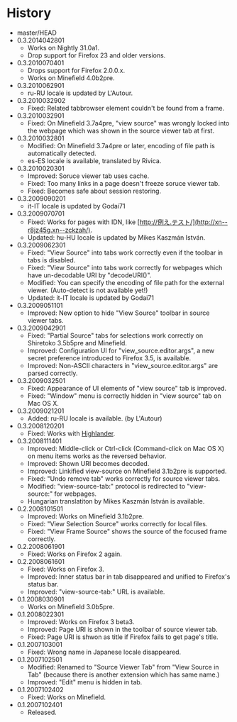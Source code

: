 # History

 - master/HEAD
 - 0.3.2014042801
   * Works on Nightly 31.0a1.
   * Drop support for Firefox 23 and older versions.
 - 0.3.2010070401
   * Drops support for Firefox 2.0.0.x.
   * Works on Minefield 4.0b2pre.
 - 0.3.2010062901
   * ru-RU locale is updated by L'Autour.
 - 0.3.2010032902
   * Fixed: Related tabbrowser element couldn't be found from a frame.
 - 0.3.2010032901
   * Fixed: On Minefield 3.7a4pre, "view source" was wrongly locked into the webpage which was shown in the source viewer tab at first.
 - 0.3.2010032801
   * Modified: On Minefield 3.7a4pre or later, encoding of file path is automatically detected.
   * es-ES locale is available, translated by Rivica.
 - 0.3.2010020301
   * Improved: Soruce viewer tab uses cache.
   * Fixed: Too many links in a page doesn't freeze soruce viewer tab.
   * Fixed: Becomes safe about session restoring.
 - 0.3.2009090201
   * it-IT locale is updated by Godai71
 - 0.3.2009070701
   * Fixed: Works for pages with IDN, like [http://例え.テスト/](http://xn--r8jz45g.xn--zckzah/).
   * Updated: hu-HU locale is updated by Mikes Kaszmán István.
 - 0.3.2009062301
   * Fixed: "View Source" into tabs work correctly even if the toolbar in tabs is disabled.
   * Fixed: "View Source" into tabs work correctly for webpages which have un-decodable URI by "decodeURI()".
   * Modified: You can specify the encoding of file path for the external viewer. (Auto-detect is not available yet!)
   * Updated: it-IT locale is updated by Godai71
 - 0.3.2009051101
   * Improved: New option to hide "View Source" toolbar in source viewer tabs.
 - 0.3.2009042901
   * Fixed: "Partial Source" tabs for selections work correctly on Shiretoko 3.5b5pre and Minefield.
   * Improved: Configuration UI for "view_source.editor.args", a new secret preference introduced to Firefox 3.5, is available.
   * Improved: Non-ASCII characters in "view_source.editor.args" are parsed correctly.
 - 0.3.2009032501
   * Fixed: Appearance of UI elements of "view source" tab is improved.
   * Fixed: "Window" menu is correctly hidden in "view source" tab on Mac OS X.
 - 0.3.2009021201
   * Added: ru-RU locale is available. (by L'Autour)
 - 0.3.2008120201
   * Fixed: Works with [Highlander](https://addons.mozilla.org/firefox/addon/4086).
 - 0.3.2008111401
   * Improved: Middle-click or Ctrl-click (Command-click on Mac OS X) on menu items works as the reversed behavior.
   * Improved: Shown URI becomes decoded.
   * Improved: Linkified view-source on Minefield 3.1b2pre is supported.
   * Fixed: "Undo remove tab" works correctly for source viewer tabs.
   * Modified: "view-source-tab:" protocol is redirected to "view-source:" for webpages.
   * Hungarian translatiton by Mikes Kaszmán István is available.
 - 0.2.2008101501
   * Improved: Works on Minefield 3.1b2pre.
   * Fixed: "View Selection Source" works correctly for local files.
   * Fixed: "View Frame Source" shows the source of the focused frame correctly.
 - 0.2.2008061901
   * Fixed: Works on Firefox 2 again.
 - 0.2.2008061601
   * Fixed: Works on Firefox 3.
   * Improved: Inner status bar in tab disappeared and unified to Firefox's status bar.
   * Improved: "view-source-tab:" URL is available.
 - 0.1.2008030901
   * Works on Minefield 3.0b5pre.
 - 0.1.2008022301
   * Improved: Works on Firefox 3 beta3.
   * Improved: Page URI is shown in the toolbar of source viewer tab.
   * Fixed: Page URI is shwon as title if Firefox fails to get page's title.
 - 0.1.2007103001
   * Fixed: Wrong name in Japanese locale disappeared.
 - 0.1.2007102501
   * Modified: Renamed to "Source Viewer Tab" from "View Source in Tab" (because there is another extension which has same name.)
   * Improved: "Edit" menu is hidden in tab.
 - 0.1.2007102402
   * Fixed: Works on Minefield.
 - 0.1.2007102401
   * Released.
